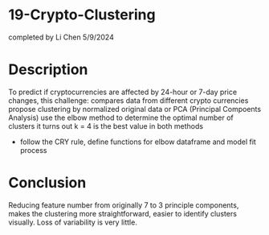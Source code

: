 # 19-Crypto-Clustering

completed by Li Chen 5/9/2024

# Description
To predict if cryptocurrencies are affected by 24-hour or 7-day price changes, this challenge:
    compares data from different crypto currencies
    propose clustering by 
        normalized original data or 
        PCA (Principal Compoents Analysis)
    use the elbow method to determine the optimal number of clusters
        it turns out k = 4 is the best value in both methods

* follow the CRY rule, define functions for elbow dataframe and model fit process

# Conclusion
Reducing feature number from originally 7 to 3 principle components, makes the clustering more straightforward, easier to identify clusters visually.
Loss of variability is very little.


